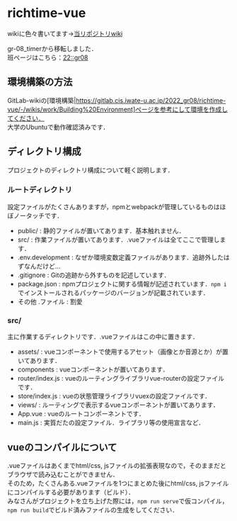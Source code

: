 # richtime-vue
wikiに色々書いてます→[当リポジトリwiki](https://gitlab.cis.iwate-u.ac.jp/2022_gr08/richtime-vue/-/wikis/home)

gr-08_timerから移転しました．  
班ページはこちら：[22::gr08](http://wiki.cis.iwate-u.ac.jp/~wiki/csd/group.cgi/2022/?p=22%3A%3Agr08)


## 環境構築の方法
GitLab-wikiの[環境構築|https://gitlab.cis.iwate-u.ac.jp/2022_gr08/richtime-vue/-/wikis/work/Building%20Environment]ぺージを参考にして環境を作成してください．  
大学のUbuntuで動作確認済みです．  

## ディレクトリ構成
プロジェクトのディレクトリ構成について軽く説明します．  

### ルートディレクトリ
設定ファイルがたくさんありますが，npmとwebpackが管理しているものはほぼノータッチです．  
- public/ : 静的ファイルが置いてあります．基本触れません．
- src/ : 作業ファイルが置いてあります．.vueファイルは全てここで管理します．  
- .env.development : なぜか環境変数定義ファイルがあります．追跡外したはずなんだけど...  
- .gitignore : Gitの追跡から外すものを記述しています．  
- package.json : npmプロジェクトに関する情報が記述されています．`npm i`でインストールされるパッケージのバージョンが記載されています．
- その他 .ファイル : 割愛

### src/
主に作業するディレクトリです．.vueファイルはこの中に置きます．
- assets/ : vueコンポーネントで使用するアセット（画像とか音源とか）が置いてあります．  
- components : vueコンポーネントが置いてあります．
- router/index.js : vueのルーティングライブラリvue-routerの設定ファイルです．
- store/index.js : vueの状態管理ライブラリvuexの設定ファイルです．
- views/ : ルーティングで表示するvueコンポーネントが置いてあります．
- App.vue : vueのルートコンポーネントです．
- main.js : 実質だたの設定ファイル．ライブラリ等の使用宣言など．

## vueのコンパイルについて
.vueファイルはあくまでhtml/css, jsファイルの拡張表現なので，そのままだとブラウザで読み込むことができません．  
そのため，たくさんある.vueファイルを1つにまとめた後にhtml/css, jsファイルにコンパイルする必要があります（ビルド）．  
みなさんがプロジェクトを立ち上げた際には，`npm run serve`で仮コンパイル，`npm run build`でビルド済みファイルの生成をしてください．